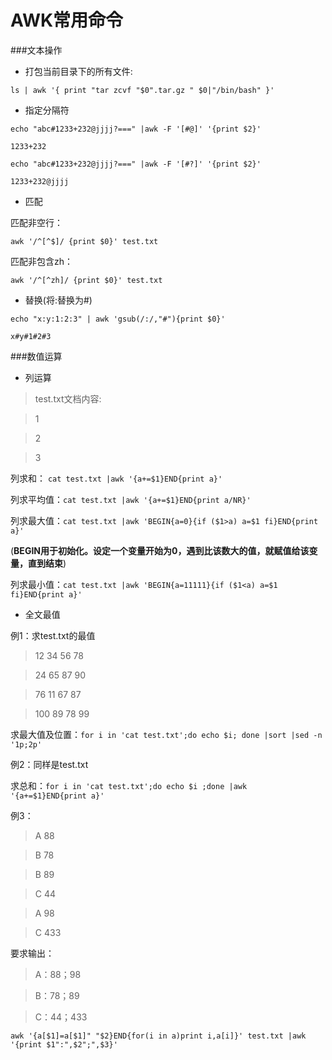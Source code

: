 AWK常用命令
=================
###文本操作
* 打包当前目录下的所有文件:

`ls | awk '{ print "tar zcvf "$0".tar.gz " $0|"/bin/bash" }'`

* 指定分隔符

`echo "abc#1233+232@jjjj?===" |awk -F '[#@]' '{print $2}'`

`1233+232`

`echo "abc#1233+232@jjjj?===" |awk -F '[#?]' '{print $2}'`

`1233+232@jjjj`

* 匹配

匹配非空行：

`awk '/^[^$]/ {print $0}' test.txt`

匹配非包含zh：

`awk '/^[^zh]/ {print $0}' test.txt` 

* 替换(将:替换为#)

`echo "x:y:1:2:3" | awk 'gsub(/:/,"#"){print $0}'`

`x#y#1#2#3`

###数值运算
* 列运算

>test.txt文档内容:

>1

>2

>3

列求和： `cat test.txt |awk '{a+=$1}END{print a}'`

列求平均值：`cat test.txt |awk '{a+=$1}END{print a/NR}'`

列求最大值：`cat test.txt |awk 'BEGIN{a=0}{if ($1>a) a=$1 fi}END{print a}'`

(**BEGIN用于初始化。设定一个变量开始为0，遇到比该数大的值，就赋值给该变量，直到结束**)

列求最小值：`cat test.txt |awk 'BEGIN{a=11111}{if ($1<a) a=$1 fi}END{print a}'`


* 全文最值

例1：求test.txt的最值

>12 34 56 78

>24 65 87 90

>76 11 67 87

>100 89 78 99

求最大值及位置：`for i in 'cat test.txt';do echo $i; done |sort |sed -n '1p;2p'`  

例2：同样是test.txt

求总和：`for i in 'cat test.txt';do echo $i ;done |awk '{a+=$1}END{print a}'`

例3：

>A     88

>B     78

>B     89

>C     44

>A     98

>C     433

要求输出：

>A：88；98

>B：78；89
          
>C：44；433
          
`awk '{a[$1]=a[$1]" "$2}END{for(i in a)print i,a[i]}' test.txt |awk '{print $1":",$2";",$3}'`
